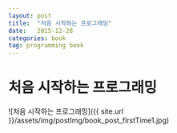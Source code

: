 ```yaml
---
layout: post
title:  "처음 시작하는 프로그래밍"
date:   2015-12-28
categories: book
tag: programming book
---
```


# 처음 시작하는 프로그래밍
![처음 시작하는 프로그래밍]({{ site.url }}/assets/img/postImg/book_post_firstTime1.jpg)